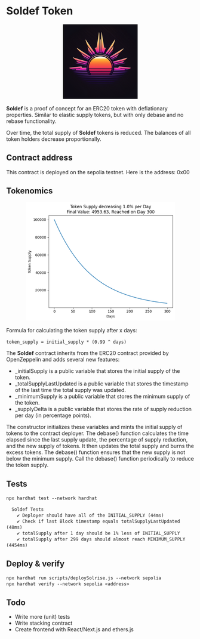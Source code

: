 # Soldef Token

<div align="center">
    <img src="screenshots/logo.png" width="200px"</img> 
</div>

**Soldef** is a proof of concept for an ERC20 token with deflationary properties.
Similar to elastic supply tokens, but with only debase and no rebase functionality.

Over time, the total supply of **Soldef** tokens is reduced. The balances of all token holders decrease proportionally.

## Contract address

This contract is deployed on the sepolia testnet. Here is the address:
0x00

## Tokenomics

<div align="center">
    <img src="screenshots/plot.png" width="400px"</img> 
</div>

Formula for calculating the token supply after x days:
```
token_supply = initial_supply * (0.99 ^ days)
```

The **Soldef** contract inherits from the ERC20 contract provided by OpenZeppelin and adds several new features:

- _initialSupply is a public variable that stores the initial supply of the token.
- _totalSupplyLastUpdated is a public variable that stores the timestamp of the last time the total supply was updated.
- _minimumSupply is a public variable that stores the minimum supply of the token.
- _supplyDelta is a public variable that stores the rate of supply reduction per day (in percentage points).

The constructor initializes these variables and mints the initial supply of tokens to the contract deployer.
The debase() function calculates the time elapsed since the last supply update, the percentage of supply reduction, and the new supply of tokens. It then updates the total supply and burns the excess tokens.
The debase() function ensures that the new supply is not below the minimum supply.
Call the debase() function periodically to reduce the token supply.

## Tests
```
npx hardhat test --network hardhat
```

```
  Soldef Tests
    ✔ Deployer should have all of the INITIAL_SUPPLY (44ms)
    ✔ Check if last Block timestamp equals totalSupplyLastUpdated (48ms)
    ✔ totalSupply after 1 day should be 1% less of INITIAL_SUPPLY
    ✔ totalSupply after 299 days should almost reach MINIMUM_SUPPLY (4454ms)
```


## Deploy & verify
```
npx hardhat run scripts/deploySolrise.js --network sepolia
npx hardhat verify --network sepolia <address>
```

## Todo
- Write more (unit) tests
- Write stacking contract
- Create frontend with React/Next.js and ethers.js